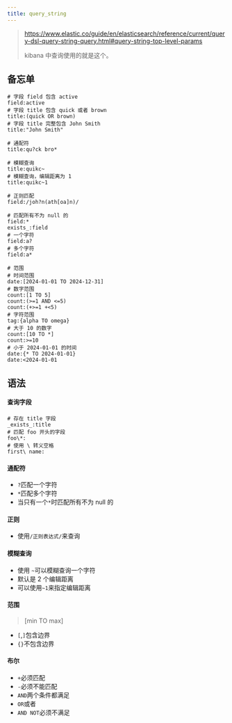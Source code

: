 ```yaml
---
title: query_string
---
```


> https://www.elastic.co/guide/en/elasticsearch/reference/current/query-dsl-query-string-query.html#query-string-top-level-params
>
> kibana 中查询使用的就是这个。

## 备忘单

```
# 字段 field 包含 active
field:active
# 字段 title 包含 quick 或者 brown
title:(quick OR brown)
# 字段 title 完整包含 John Smith
title:"John Smith"

# 通配符
title:qu?ck bro*

# 模糊查询
title:quikc~
# 模糊查询，编辑距离为 1
title:quikc~1

# 正则匹配
field:/joh?n(ath[oa]n)/

# 匹配所有不为 null 的
field:*
exists_:field
# 一个字符
field:a?
# 多个字符
field:a*

# 范围
# 时间范围
date:[2024-01-01 TO 2024-12-31]
# 数字范围
count:[1 TO 5]
count:(>=1 AND <=5)
count:(+>=1 +<5)
# 字符范围
tag:{alpha TO omega}
# 大于 10 的数字
count:[10 TO *]
count:>=10
# 小于 2024-01-01 的时间
date:{* TO 2024-01-01}
date:<2024-01-01
```



## 语法

#### 查询字段

```
# 存在 title 字段
_exists_:title
# 匹配 foo 开头的字段
foo\*:
# 使用 \ 转义空格
first\ name:
```

#### 通配符

- `?`匹配一个字符
- `*`匹配多个字符
- 当只有一个`*`时匹配所有不为 null 的

#### 正则

- 使用`/正则表达式/`来查询

#### 模糊查询

- 使用 `~`可以模糊查询一个字符
- 默认是 2 个编辑距离
- 可以使用`~1`来指定编辑距离

#### 范围

> [min TO max]

- `[`,`]`包含边界
- `{}`不包含边界

#### 布尔

- `+`必须匹配
- `-`必须不能匹配
- `AND`两个条件都满足
- `OR`或者
- `AND NOT`必须不满足





